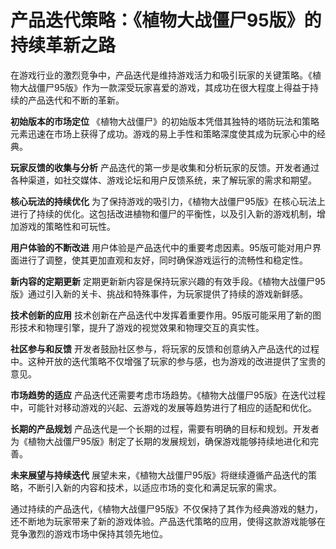 # 产品迭代策略：《植物大战僵尸95版》的持续革新之路

在游戏行业的激烈竞争中，产品迭代是维持游戏活力和吸引玩家的关键策略。《植物大战僵尸95版》作为一款深受玩家喜爱的游戏，其成功在很大程度上得益于持续的产品迭代和不断的革新。

**初始版本的市场定位**
《植物大战僵尸》的初始版本凭借其独特的塔防玩法和策略元素迅速在市场上获得了成功。游戏的易上手性和策略深度使其成为玩家心中的经典。

**玩家反馈的收集与分析**
产品迭代的第一步是收集和分析玩家的反馈。开发者通过各种渠道，如社交媒体、游戏论坛和用户反馈系统，来了解玩家的需求和期望。

**核心玩法的持续优化**
为了保持游戏的吸引力，《植物大战僵尸95版》在核心玩法上进行了持续的优化。这包括改进植物和僵尸的平衡性，以及引入新的游戏机制，增加游戏的策略性和可玩性。

**用户体验的不断改进**
用户体验是产品迭代中的重要考虑因素。95版可能对用户界面进行了调整，使其更加直观和友好，同时确保游戏运行的流畅性和稳定性。

**新内容的定期更新**
定期更新新内容是保持玩家兴趣的有效手段。《植物大战僵尸95版》通过引入新的关卡、挑战和特殊事件，为玩家提供了持续的游戏新鲜感。

**技术创新的应用**
技术创新在产品迭代中发挥着重要作用。95版可能采用了新的图形技术和物理引擎，提升了游戏的视觉效果和物理交互的真实性。

**社区参与和反馈**
开发者鼓励社区参与，将玩家的反馈和创意纳入产品迭代的过程中。这种开放的迭代策略不仅增强了玩家的参与感，也为游戏的改进提供了宝贵的意见。

**市场趋势的适应**
产品迭代还需要考虑市场趋势。《植物大战僵尸95版》在迭代过程中，可能针对移动游戏的兴起、云游戏的发展等趋势进行了相应的适配和优化。

**长期的产品规划**
产品迭代是一个长期的过程，需要有明确的目标和规划。开发者为《植物大战僵尸95版》制定了长期的发展规划，确保游戏能够持续地进化和完善。

**未来展望与持续迭代**
展望未来，《植物大战僵尸95版》将继续遵循产品迭代的策略，不断引入新的内容和技术，以适应市场的变化和满足玩家的需求。

通过持续的产品迭代，《植物大战僵尸95版》不仅保持了其作为经典游戏的魅力，还不断地为玩家带来了新的游戏体验。产品迭代策略的应用，使得这款游戏能够在竞争激烈的游戏市场中保持其领先地位。